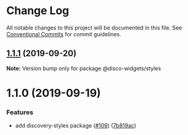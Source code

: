 # Change Log

All notable changes to this project will be documented in this file.
See [Conventional Commits](https://conventionalcommits.org) for commit guidelines.

## [1.1.1](http:///discovery-styles/compare/@disco-widgets/styles@1.1.0...@disco-widgets/styles@1.1.1) (2019-09-20)

**Note:** Version bump only for package @disco-widgets/styles





# 1.1.0 (2019-09-19)


### Features

* add discovery-styles package ([#109](http:///discovery-styles/issues/109)) ([7b819ac](http:///discovery-styles/commits/7b819ac))
